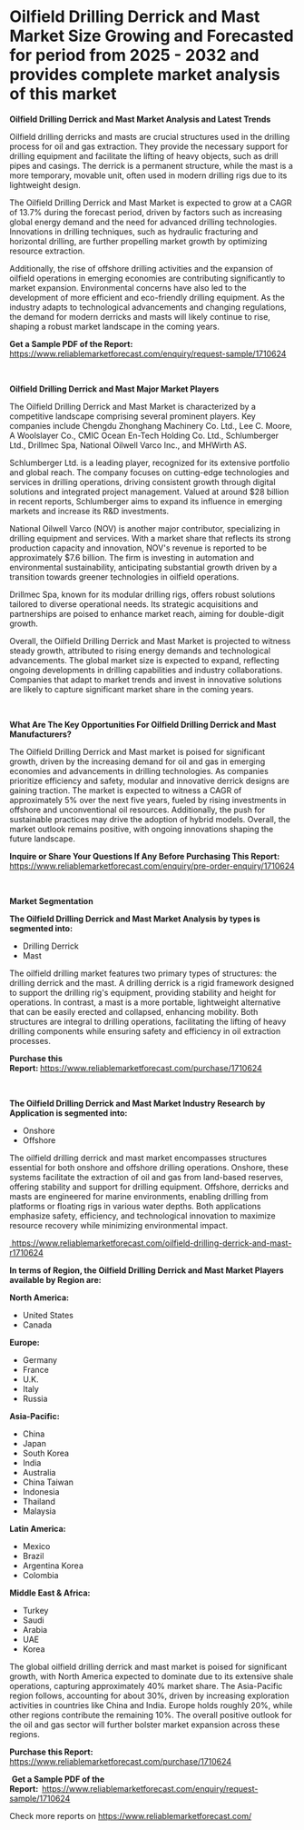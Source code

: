 <p><h1>Oilfield Drilling Derrick and Mast Market Size Growing and Forecasted for period from 2025 - 2032 and provides complete market analysis of this market</h1></p><p><strong>Oilfield Drilling Derrick and Mast Market Analysis and Latest Trends</strong></p>
<p><p>Oilfield drilling derricks and masts are crucial structures used in the drilling process for oil and gas extraction. They provide the necessary support for drilling equipment and facilitate the lifting of heavy objects, such as drill pipes and casings. The derrick is a permanent structure, while the mast is a more temporary, movable unit, often used in modern drilling rigs due to its lightweight design.</p><p>The Oilfield Drilling Derrick and Mast Market is expected to grow at a CAGR of 13.7% during the forecast period, driven by factors such as increasing global energy demand and the need for advanced drilling technologies. Innovations in drilling techniques, such as hydraulic fracturing and horizontal drilling, are further propelling market growth by optimizing resource extraction.</p><p>Additionally, the rise of offshore drilling activities and the expansion of oilfield operations in emerging economies are contributing significantly to market expansion. Environmental concerns have also led to the development of more efficient and eco-friendly drilling equipment. As the industry adapts to technological advancements and changing regulations, the demand for modern derricks and masts will likely continue to rise, shaping a robust market landscape in the coming years.</p></p>
<p><strong>Get a Sample PDF of the Report:&nbsp;</strong> <a href="https://www.reliablemarketforecast.com/enquiry/request-sample/1710624?utm_campaign=3310&utm_medium=2&utm_source=Github&utm_content=ia&utm_term=07042025&utm_id=oilfield-drilling-derrick-and-mast">https://www.reliablemarketforecast.com/enquiry/request-sample/1710624</a></p>
<p>&nbsp;</p>
<p><strong>Oilfield Drilling Derrick and Mast Major Market Players</strong></p>
<p><p>The Oilfield Drilling Derrick and Mast Market is characterized by a competitive landscape comprising several prominent players. Key companies include Chengdu Zhonghang Machinery Co. Ltd., Lee C. Moore, A Woolslayer Co., CMIC Ocean En-Tech Holding Co. Ltd., Schlumberger Ltd., Drillmec Spa, National Oilwell Varco Inc., and MHWirth AS. </p><p>Schlumberger Ltd. is a leading player, recognized for its extensive portfolio and global reach. The company focuses on cutting-edge technologies and services in drilling operations, driving consistent growth through digital solutions and integrated project management. Valued at around $28 billion in recent reports, Schlumberger aims to expand its influence in emerging markets and increase its R&D investments.</p><p>National Oilwell Varco (NOV) is another major contributor, specializing in drilling equipment and services. With a market share that reflects its strong production capacity and innovation, NOV's revenue is reported to be approximately $7.6 billion. The firm is investing in automation and environmental sustainability, anticipating substantial growth driven by a transition towards greener technologies in oilfield operations. </p><p>Drillmec Spa, known for its modular drilling rigs, offers robust solutions tailored to diverse operational needs. Its strategic acquisitions and partnerships are poised to enhance market reach, aiming for double-digit growth. </p><p>Overall, the Oilfield Drilling Derrick and Mast Market is projected to witness steady growth, attributed to rising energy demands and technological advancements. The global market size is expected to expand, reflecting ongoing developments in drilling capabilities and industry collaborations. Companies that adapt to market trends and invest in innovative solutions are likely to capture significant market share in the coming years.</p></p>
<p>&nbsp;</p>
<p><strong>What Are The Key Opportunities For Oilfield Drilling Derrick and Mast Manufacturers?</strong></p>
<p><p>The Oilfield Drilling Derrick and Mast market is poised for significant growth, driven by the increasing demand for oil and gas in emerging economies and advancements in drilling technologies. As companies prioritize efficiency and safety, modular and innovative derrick designs are gaining traction. The market is expected to witness a CAGR of approximately 5% over the next five years, fueled by rising investments in offshore and unconventional oil resources. Additionally, the push for sustainable practices may drive the adoption of hybrid models. Overall, the market outlook remains positive, with ongoing innovations shaping the future landscape.</p></p>
<p><strong>Inquire or Share Your Questions If Any Before Purchasing This Report:</strong> <a href="https://www.reliablemarketforecast.com/enquiry/pre-order-enquiry/1710624?utm_campaign=3310&utm_medium=2&utm_source=Github&utm_content=ia&utm_term=07042025&utm_id=oilfield-drilling-derrick-and-mast">https://www.reliablemarketforecast.com/enquiry/pre-order-enquiry/1710624</a></p>
<p>&nbsp;</p>
<p><strong>Market Segmentation</strong></p>
<p><strong>The Oilfield Drilling Derrick and Mast Market Analysis by types is segmented into:</strong></p>
<p><ul><li>Drilling Derrick</li><li>Mast</li></ul></p>
<p><p>The oilfield drilling market features two primary types of structures: the drilling derrick and the mast. A drilling derrick is a rigid framework designed to support the drilling rig's equipment, providing stability and height for operations. In contrast, a mast is a more portable, lightweight alternative that can be easily erected and collapsed, enhancing mobility. Both structures are integral to drilling operations, facilitating the lifting of heavy drilling components while ensuring safety and efficiency in oil extraction processes.</p></p>
<p><strong>Purchase this Report:&nbsp;</strong><a href="https://www.reliablemarketforecast.com/purchase/1710624?utm_campaign=3310&utm_medium=2&utm_source=Github&utm_content=ia&utm_term=07042025&utm_id=oilfield-drilling-derrick-and-mast">https://www.reliablemarketforecast.com/purchase/1710624</a></p>
<p>&nbsp;</p>
<p><strong>The Oilfield Drilling Derrick and Mast Market Industry Research by Application is segmented into:</strong></p>
<p><ul><li>Onshore</li><li>Offshore</li></ul></p>
<p><p>The oilfield drilling derrick and mast market encompasses structures essential for both onshore and offshore drilling operations. Onshore, these systems facilitate the extraction of oil and gas from land-based reserves, offering stability and support for drilling equipment. Offshore, derricks and masts are engineered for marine environments, enabling drilling from platforms or floating rigs in various water depths. Both applications emphasize safety, efficiency, and technological innovation to maximize resource recovery while minimizing environmental impact.</p></p>
<p><a href="https://www.reliablemarketforecast.com/oilfield-drilling-derrick-and-mast-r1710624?utm_campaign=3310&utm_medium=2&utm_source=Github&utm_content=ia&utm_term=07042025&utm_id=oilfield-drilling-derrick-and-mast">&nbsp;https://www.reliablemarketforecast.com/oilfield-drilling-derrick-and-mast-r1710624</a></p>
<p><strong>In terms of Region, the Oilfield Drilling Derrick and Mast Market Players available by Region are:</strong></p>
<p>
    <p> <strong> North America: </strong>
        <ul>
            <li>United States</li>
            <li>Canada</li>
        </ul>
        </p> 
    <p> <strong> Europe: </strong>
        <ul>
            <li>Germany</li>
            <li>France</li>
            <li>U.K.</li>
            <li>Italy</li>
            <li>Russia</li>
        </ul>
        </p> 
    <p> <strong> Asia-Pacific: </strong>
        <ul>
            <li>China</li>
            <li>Japan</li>
            <li>South Korea</li>
            <li>India</li>
            <li>Australia</li>
            <li>China Taiwan</li>
            <li>Indonesia</li>
            <li>Thailand</li>
            <li>Malaysia</li>
        </ul>
        </p> 
    <p> <strong> Latin America: </strong>
        <ul>
            <li>Mexico</li>
            <li>Brazil</li>
            <li>Argentina Korea</li>
            <li>Colombia</li>
        </ul>
        </p> 
    <p> <strong> Middle East & Africa: </strong>
        <ul>
            <li>Turkey</li>
            <li>Saudi</li>
            <li>Arabia</li>
            <li>UAE</li>
            <li>Korea</li>
        </ul>
    </p>
    </p>
<p><p>The global oilfield drilling derrick and mast market is poised for significant growth, with North America expected to dominate due to its extensive shale operations, capturing approximately 40% market share. The Asia-Pacific region follows, accounting for about 30%, driven by increasing exploration activities in countries like China and India. Europe holds roughly 20%, while other regions contribute the remaining 10%. The overall positive outlook for the oil and gas sector will further bolster market expansion across these regions.</p></p>
<p><strong>Purchase this Report: </strong><a href="https://www.reliablemarketforecast.com/purchase/1710624?utm_campaign=3310&utm_medium=2&utm_source=Github&utm_content=ia&utm_term=07042025&utm_id=oilfield-drilling-derrick-and-mast">https://www.reliablemarketforecast.com/purchase/1710624</a></p>
<p>&nbsp;<strong>Get a Sample PDF of the Report:&nbsp;&nbsp;</strong><a href="https://www.reliablemarketforecast.com/enquiry/request-sample/1710624?utm_campaign=3310&utm_medium=2&utm_source=Github&utm_content=ia&utm_term=07042025&utm_id=oilfield-drilling-derrick-and-mast">https://www.reliablemarketforecast.com/enquiry/request-sample/1710624</a></p>
<p><strong></strong></p>
<p>Check more reports on <a href="https://www.reliablemarketforecast.com/?utm_campaign=3310&utm_medium=2&utm_source=Github&utm_content=ia&utm_term=07042025&utm_id=oilfield-drilling-derrick-and-mast">https://www.reliablemarketforecast.com/</a></p>